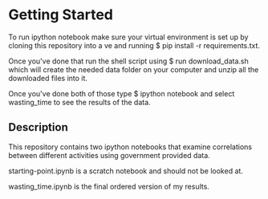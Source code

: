 # Getting Started
To run ipython notebook make sure your virtual environment is set up by cloning this repository into a ve and running $ pip install -r requirements.txt.

Once you've done that run the shell script using $ run download_data.sh which will create the needed data folder on your computer and unzip all the downloaded files into it.

Once you've done both of those type $ ipython notebook and select wasting_time to see the results of the data.

## Description
This repository contains two ipython notebooks that examine correlations between different activities using government provided data.  

starting-point.ipynb is a scratch notebook and should not be looked at.

wasting_time.ipynb is the final ordered version of my results.
